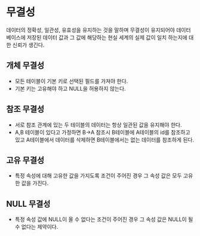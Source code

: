 # 무결성
데이터의 정확성, 일관성, 유효성을 유지하는 것을 말하며 무결성이 유지되어야 데이터베이스에 저장된 데이터 값과 그 값에 해당하는 현실 세계의 실제 값이 일치 하는지에 대한 신뢰가 생긴다.  

## 개체 무결성
- 모든 테이블이 기본 키로 선택된 필드를 가져야 한다.  
- 기본 키는 고유해야 하고 NULL을 허용하지 않는다.
## 참조 무결성
- 서로 참조 관계에 있는 두 테이블의 데이터는 항상 일관된 값을 유지해야 한다.  
- A,B 테이블이 있다고 가정하면 B->A 참조시 B테이블에 A테이블의 id를 참조하고 있고 A테이블에서 데이터를 삭제하면 B테이블에서는 없는 데이터를 참조하게 된다.  
## 고유 무결성
- 특정 속성에 대해 고유한 값을 가지도록 조건이 주어진 경우 그 속성 값은 모두 고유한 값을 가진다.  
## NULL 무결성
- 특정 속성 값에 NULL이 올 수 없다는 조건이 주어진 경우 그 속성 값은 NULL이 될 수 없다는 제약이다.  

